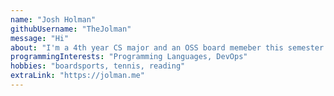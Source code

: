 ```yaml
---
name: "Josh Holman"
githubUsername: "TheJolman"
message: "Hi"
about: "I'm a 4th year CS major and an OSS board memeber this semester. I look forward to working with you all!"
programmingInterests: "Programming Languages, DevOps"
hobbies: "boardsports, tennis, reading"
extraLink: "https://jolman.me"
---
```

